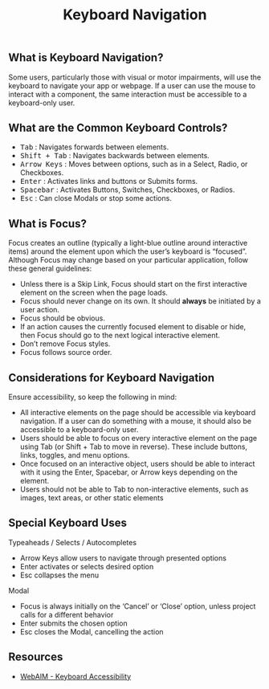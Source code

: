 ﻿---
title: Keyboard Navigation
summary: Users should be able to completely interact with your application using only the keyboard.
tags: accessibility, keyboard, focus
layout: guide
eleventyNavigation:
  key: Keyboard Navigation
  parent: Accessibility
  order: 3
  excerpt: Applications should be accessible to keyboard-only users.
  img: /img/illustrations/illus-keyboard.svg
---

## What is Keyboard Navigation?

Some users, particularly those with visual or motor impairments, will use the keyboard to navigate your app or webpage. If a user can use the mouse to interact with a component, the same interaction must be accessible to a keyboard-only user.

## What are the Common Keyboard Controls?

- <kbd>Tab</kbd> : Navigates forwards between elements.
- <kbd>Shift + Tab</kbd> : Navigates backwards between elements.
- <kbd>Arrow Keys</kbd> : Moves between options, such as in a Select, Radio, or Checkboxes.
- <kbd>Enter</kbd> : Activates links and buttons or Submits forms.
- <kbd>Spacebar</kbd> : Activates Buttons, Switches, Checkboxes, or Radios.
- <kbd>Esc</kbd> : Can close Modals or stop some actions.

## What is Focus?

Focus creates an outline (typically a light-blue outline around interactive items) around the element upon which the user’s keyboard is “focused”. Although Focus may change based on your particular application, follow these general guidelines:

- Unless there is a Skip Link, Focus should start on the first interactive element on the screen when the page loads.
- Focus should never change on its own. It should **always** be initiated by a user action.
- Focus should be obvious.
- If an action causes the currently focused element to disable or hide, then Focus should go to the next logical interactive element.
- Don’t remove Focus styles.
- Focus follows source order.

## Considerations for Keyboard Navigation

Ensure accessibility, so keep the following in mind:

- All interactive elements on the page should be accessible via keyboard navigation. If a user can do something with a mouse, it should also be accessible to a keyboard-only user.
- Users should be able to focus on every interactive element on the page using Tab (or Shift + Tab to move in reverse). These include buttons, links, toggles, and menu options.
- Once focused on an interactive object, users should be able to interact with it using the Enter, Spacebar, or Arrow keys depending on the element.
- Users should not be able to Tab to non-interactive elements, such as images, text areas, or other static elements

## Special Keyboard Uses

Typeaheads / Selects / Autocompletes

- Arrow Keys allow users to navigate through presented options
- Enter activates or selects desired option
- Esc collapses the menu

Modal

- Focus is always initially on the ‘Cancel’ or ‘Close’ option, unless project calls for a different behavior
- Enter submits the chosen option
- Esc closes the Modal, cancelling the action

## Resources

- [WebAIM - Keyboard Accessibility](https://webaim.org/techniques/keyboard/)
